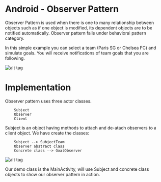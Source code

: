 **Android** - Observer Pattern
==================================================

Observer Pattern is used when there is one to many relationship between objects such as if one object is modified, its dependent objects are to be notified automatically. Observer pattern falls under behavioral pattern category. <br>

In this simple example you can select a team (Paris SG or Chelsea FC) and simulate goals. You will receive notifications of team goals that you are following.

![alt tag](https://manuelmarpereira.herokuapp.com/git/android/design_patterns/observer_screen.png)


Implementation
==================================================

Observer pattern uses three actor classes.

		Subject
		Observer
		Client
		
Subject is an object having methods to attach and de-atach observers to a client object.
We have create the classes:
		
		Subject --> SubjectTeam
		Observer abstract class
		Concrete class --> GoalObserver
		
![alt tag](https://manuelmarpereira.herokuapp.com/git/android/design_patterns/observer_ex.PNG)

Our demo class is the MainActivity, will use Subject and concrete class objects to show our observer pattern in action.


<script type="text/javascript">
			
	function addButtons() {
		Android.addButtons();
	};
			
</script>
